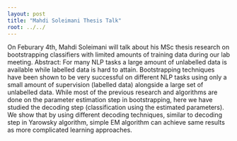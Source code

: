 ```yaml
---
layout: post
title: "Mahdi Soleimani Thesis Talk"
root: ../../
---
```

On Feburary 4th, Mahdi Soleimani will talk about his MSc thesis research on bootstrapping classifiers with limited amounts of training data during our lab meeting.
Abstract:
For many NLP tasks a large amount of unlabelled data is available while labelled data is hard to attain. Bootstrapping techniques have been shown to be very successful on different NLP tasks using only a small amount of supervision (labelled data) alongside a large set of unlabelled data. While most of the previous research and algorithms are done on the parameter estimation step in bootstrapping, here we have studied the decoding step (classification using the estimated parameters). We show that by using different decoding techniques, similar to decoding step in Yarowsky algorithm, simple EM algorithm can achieve same results as more complicated learning approaches.
